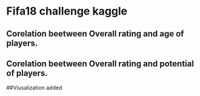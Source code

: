 # Fifa18 challenge kaggle

## Corelation beetween Overall rating and age of players.
## Corelation beetween Overall rating and potential of players.

##Viusalization added
